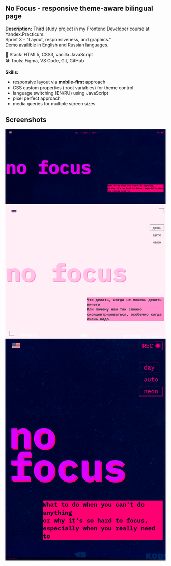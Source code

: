 ## No Focus - responsive theme-aware bilingual page
**Description:** Third study project in my Frontend Developer course at Yandex.Practicum.  
Sprint 3 – "Layout, responsiveness, and graphics."   
[Demo availible](https://nanferro.github.io/slozhno-sosredotochitsya/) in English and Russian languages.

🔧 Stack: HTML5, CSS3, vanilla JavaScript  
🛠️ Tools: Figma, VS Code, Git, GitHub


**Skills:**
- responsive layout via **mobile-first** approach
- CSS custom properties (:root variables) for theme control
- language switching (EN/RU) using JavaScript
- pixel perfect approach
- media queries for multiple screen sizes

## Screenshots  
![Screen1](images/screenshot1.png)  
![Screen2](images/screenshot2.png)  
![Screen3](images/screenshot3.png)  

